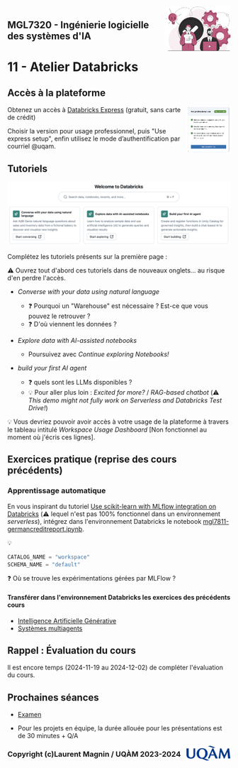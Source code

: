 <img style="float: right;" src="../../images/component_engineering.svg" alt="EngineeringAISystems" width="150"/>

## MGL7320 - Ingénierie logicielle des systèmes d'IA

# 11 - Atelier Databricks

## Accès à la plateforme

<img style="float: right;" align="right" src="./databricks_express.png" alt="uqàm" width="100"/>

Obtenez un accès à [Databricks Express](https://login.databricks.com/?dbx_source=direct&tuuid=bcfa64fd-c613-44db-ab17-829f9967f9ac&intent=SIGN_UP&rl_aid=c55e5117-f27c-4d7e-976c-bf2619d6b998) (gratuit, sans carte de crédit)

Choisir la version pour usage professionnel, puis "Use express setup", enfin utilisez le mode d’authentification par courriel @uqam.

## Tutoriels

![alt text](db_acceuil.png)

Complétez les tutoriels présents sur la première page :

:warning: Ouvrez tout d'abord ces tutoriels dans de nouveaux onglets... au risque d'en perdre l'accès.

- _Converse with your data using natural language_
    - :question: Pourquoi un "Warehouse" est nécessaire ? Est-ce que vous pouvez le retrouver ?
    - :question: D'où viennent les données ?

- _Explore data with AI-assisted notebooks_
    - Poursuivez avec _Continue exploring Notebooks!_

- _build your first AI agent_
    - :question: quels sont les LLMs disponibles ?
    - :bulb: Pour aller plus loin : _Excited for more?_ / _RAG-based chatbot_ (:warning: _This demo might not fully work on Serverless and Databricks Test Drive!_)

:bulb: Vous devriez pouvoir avoir accès à votre usage de la plateforme à travers le tableau intitulé _Workspace Usage Dashboard_ [Non fonctionnel au moment où j'écris ces lignes].

## Exercices pratique (reprise des cours précédents)

### Apprentissage automatique

En vous inspirant du tutoriel [Use scikit-learn with MLflow integration on Databricks](https://docs.databricks.com/en/mlflow/end-to-end-example.html) (:warning: lequel n'est pas 100% fonctionnel dans un environnement _serverless_), intégrez dans l'environnement Databricks le notebook [mgl7811-germancreditreport.ipynb](../02_machine_learning/solution/mgl7811-germancreditreport.ipynb).

:bulb:
```python
CATALOG_NAME = "workspace"
SCHEMA_NAME = "default"
```

:question: Où se trouve les expérimentations gérées par MLFlow ?

#### Transférer dans l'environnement Databricks les exercices des précédents cours

- [Intelligence Artificielle Générative](../07_gen_ai)
- [Systèmes multiagents](../08_agents)

## Rappel : Évaluation du cours

Il est encore temps (2024-11-19 au 2024-12-02) de compléter l'évaluation du cours.

## Prochaines séances

- [Examen](../examen.md)

- Pour les projets en équipe, la durée allouée pour les présentations est de 30 minutes + Q/A

<img style="float: right;" align="right" src="../../images/uqam.png" alt="uqàm" width="100"/>

### Copyright (c)Laurent Magnin / UQÀM 2023-2024


